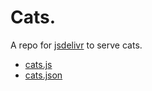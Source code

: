 # Cats.

A repo for [jsdelivr](https://jsdelivr.com) to serve cats.

* [cats.js](https://cdn.jsdelivr.net/gh/amadeus/cats@latest/cats.min.js)
* [cats.json](https://cdn.jsdelivr.net/gh/amadeus/cats@latest/cats.json)
